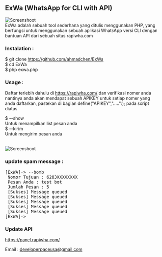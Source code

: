 ## ExWa (WhatsApp for CLI with API)
![Screenshoot](https://img.favpng.com/7/11/19/guy-fawkes-mask-t-shirt-we-are-legion-the-story-of-the-hacktivists-anonymous-png-favpng-dzJwkL5Ji8nkH9uEvgfPUeBr5.jpg)
<br>
ExWa adalah sebuah tool sederhana yang ditulis menggunakan PHP, yang berfungsi untuk menggunakan sebuah aplikasi WhatsApp versi CLI dengan bantuan API dari sebuah situs rapiwha.com
<br>
### Instalation :

$ git clone https://github.com/ahmadchen/ExWa <br>
$ cd ExWa <br>
$ php exwa.php <br>

### Usage :

Daftar terlebih dahulu di https://rapiwha.com/ dan verifikasi nomer anda nantinya anda akan mendapat sebuah APIKEY untuk setiap nomer yang anda daftarkan, pastekan di bagian define("APIKEY",".....":); pada script diatas

$ --show <br>
  Untuk menampilkan list pesan anda <br>
$ --kirim <br>
  Untuk mengirim pesan anda<br><br>
  
![Screenshoot](https://img.favpng.com/7/11/19/guy-fawkes-mask-t-shirt-we-are-legion-the-story-of-the-hacktivists-anonymous-png-favpng-dzJwkL5Ji8nkH9uEvgfPUeBr5.jpg)

### update spam message :

<pre>
[ExWA]-> --bomb
 Nomor Tujuan : 6283XXXXXXXX
 Pesan Anda : test bot
 Jumlah Pesan : 5
 [Sukses] Message queued 
 [Sukses] Message queued 
 [Sukses] Message queued 
 [Sukses] Message queued 
 [Sukses] Message queued 
[ExWA]-> 
</pre>
### Update API 

https://panel.rapiwha.com/

Email : developerpaceusa@gmail.com
